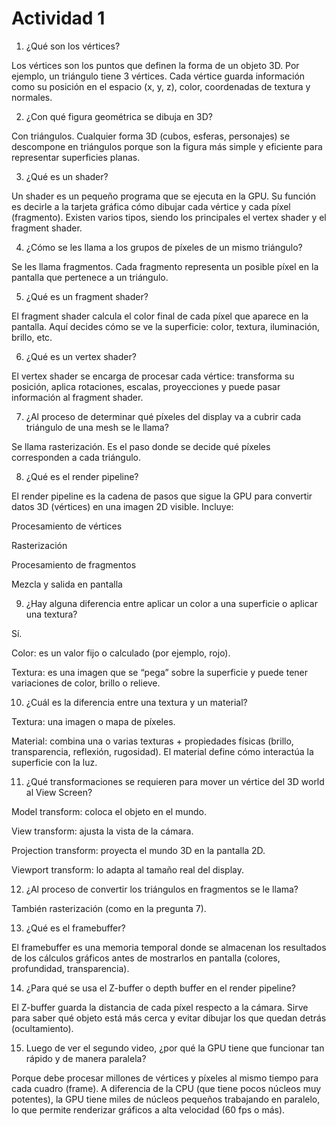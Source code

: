 # Actividad 1

1. ¿Qué son los vértices?

Los vértices son los puntos que definen la forma de un objeto 3D.
Por ejemplo, un triángulo tiene 3 vértices. Cada vértice guarda información como su posición en el espacio (x, y, z), color, coordenadas de textura y normales.

2. ¿Con qué figura geométrica se dibuja en 3D?

Con triángulos.
Cualquier forma 3D (cubos, esferas, personajes) se descompone en triángulos porque son la figura más simple y eficiente para representar superficies planas.

3. ¿Qué es un shader?

Un shader es un pequeño programa que se ejecuta en la GPU.
Su función es decirle a la tarjeta gráfica cómo dibujar cada vértice y cada píxel (fragmento).
Existen varios tipos, siendo los principales el vertex shader y el fragment shader.

4. ¿Cómo se les llama a los grupos de píxeles de un mismo triángulo?

Se les llama fragmentos.
Cada fragmento representa un posible píxel en la pantalla que pertenece a un triángulo.

5. ¿Qué es un fragment shader?

El fragment shader calcula el color final de cada píxel que aparece en la pantalla.
Aquí decides cómo se ve la superficie: color, textura, iluminación, brillo, etc.

6. ¿Qué es un vertex shader?

El vertex shader se encarga de procesar cada vértice: transforma su posición, aplica rotaciones, escalas, proyecciones y puede pasar información al fragment shader.

7. ¿Al proceso de determinar qué píxeles del display va a cubrir cada triángulo de una mesh se le llama?

Se llama rasterización.
Es el paso donde se decide qué píxeles corresponden a cada triángulo.

8. ¿Qué es el render pipeline?

El render pipeline es la cadena de pasos que sigue la GPU para convertir datos 3D (vértices) en una imagen 2D visible.
Incluye:

Procesamiento de vértices

Rasterización

Procesamiento de fragmentos

Mezcla y salida en pantalla

9. ¿Hay alguna diferencia entre aplicar un color a una superficie o aplicar una textura?

Sí.

Color: es un valor fijo o calculado (por ejemplo, rojo).

Textura: es una imagen que se “pega” sobre la superficie y puede tener variaciones de color, brillo o relieve.

10. ¿Cuál es la diferencia entre una textura y un material?

Textura: una imagen o mapa de píxeles.

Material: combina una o varias texturas + propiedades físicas (brillo, transparencia, reflexión, rugosidad).
El material define cómo interactúa la superficie con la luz.

11. ¿Qué transformaciones se requieren para mover un vértice del 3D world al View Screen?

Model transform: coloca el objeto en el mundo.

View transform: ajusta la vista de la cámara.

Projection transform: proyecta el mundo 3D en la pantalla 2D.

Viewport transform: lo adapta al tamaño real del display.

12. ¿Al proceso de convertir los triángulos en fragmentos se le llama?

También rasterización (como en la pregunta 7).

13. ¿Qué es el framebuffer?

El framebuffer es una memoria temporal donde se almacenan los resultados de los cálculos gráficos antes de mostrarlos en pantalla (colores, profundidad, transparencia).

14. ¿Para qué se usa el Z-buffer o depth buffer en el render pipeline?

El Z-buffer guarda la distancia de cada píxel respecto a la cámara.
Sirve para saber qué objeto está más cerca y evitar dibujar los que quedan detrás (ocultamiento).

15. Luego de ver el segundo video, ¿por qué la GPU tiene que funcionar tan rápido y de manera paralela?

Porque debe procesar millones de vértices y píxeles al mismo tiempo para cada cuadro (frame).
A diferencia de la CPU (que tiene pocos núcleos muy potentes), la GPU tiene miles de núcleos pequeños trabajando en paralelo, lo que permite renderizar gráficos a alta velocidad (60 fps o más).